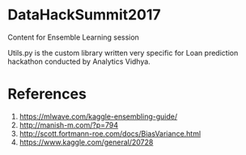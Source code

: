 # DataHackSummit2017
Content for Ensemble Learning session

Utils.py is the custom library written very specific for Loan prediction hackathon conducted by Analytics Vidhya.

# References
1. https://mlwave.com/kaggle-ensembling-guide/
2. http://manish-m.com/?p=794
3. http://scott.fortmann-roe.com/docs/BiasVariance.html
4. https://www.kaggle.com/general/20728
